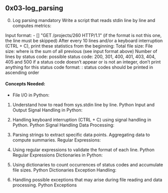 ## 0x03-log_parsing

0. Log parsing
mandatory
Write a script that reads stdin line by line and computes metrics:

Input format: <IP Address> - [<date>] "GET /projects/260 HTTP/1.1" <status code> <file size> (if the format is not this one, the line must be skipped)
After every 10 lines and/or a keyboard interruption (CTRL + C), print these statistics from the beginning:
Total file size: File size: <total size>
where <total size> is the sum of all previous <file size> (see input format above)
Number of lines by status code:
possible status code: 200, 301, 400, 401, 403, 404, 405 and 500
if a status code doesn’t appear or is not an integer, don’t print anything for this status code
format: <status code>: <number>
status codes should be printed in ascending order

#### Concepts Needed:
- File I/O in Python:

1. Understand how to read from sys.stdin line by line.
Python Input and Output
Signal Handling in Python:

2. Handling keyboard interruption (CTRL + C) using signal handling in Python.
Python Signal Handling
Data Processing:

3. Parsing strings to extract specific data points.
Aggregating data to compute summaries.
Regular Expressions:

4. Using regular expressions to validate the format of each line.
Python Regular Expressions
Dictionaries in Python:

5. Using dictionaries to count occurrences of status codes and accumulate file sizes.
Python Dictionaries
Exception Handling:

6. Handling possible exceptions that may arise during file reading and data processing.
Python Exceptions 
